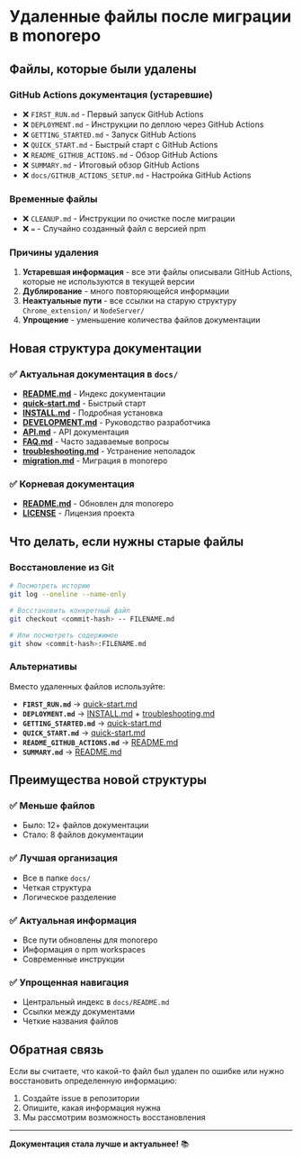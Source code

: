 # Удаленные файлы после миграции в monorepo

## Файлы, которые были удалены

### GitHub Actions документация (устаревшие)
- ❌ `FIRST_RUN.md` - Первый запуск GitHub Actions
- ❌ `DEPLOYMENT.md` - Инструкции по деплою через GitHub Actions
- ❌ `GETTING_STARTED.md` - Запуск GitHub Actions
- ❌ `QUICK_START.md` - Быстрый старт с GitHub Actions  
- ❌ `README_GITHUB_ACTIONS.md` - Обзор GitHub Actions
- ❌ `SUMMARY.md` - Итоговый обзор GitHub Actions
- ❌ `docs/GITHUB_ACTIONS_SETUP.md` - Настройка GitHub Actions

### Временные файлы
- ❌ `CLEANUP.md` - Инструкции по очистке после миграции
- ❌ `=` - Случайно созданный файл с версией npm

### Причины удаления

1. **Устаревшая информация** - все эти файлы описывали GitHub Actions, которые не используются в текущей версии
2. **Дублирование** - много повторяющейся информации
3. **Неактуальные пути** - все ссылки на старую структуру `Chrome_extension/` и `NodeServer/`
4. **Упрощение** - уменьшение количества файлов документации

## Новая структура документации

### ✅ Актуальная документация в `docs/`
- **[README.md](README.md)** - Индекс документации
- **[quick-start.md](quick-start.md)** - Быстрый старт
- **[INSTALL.md](INSTALL.md)** - Подробная установка
- **[DEVELOPMENT.md](DEVELOPMENT.md)** - Руководство разработчика
- **[API.md](API.md)** - API документация
- **[FAQ.md](FAQ.md)** - Часто задаваемые вопросы
- **[troubleshooting.md](troubleshooting.md)** - Устранение неполадок
- **[migration.md](migration.md)** - Миграция в monorepo

### ✅ Корневая документация
- **[README.md](../README.md)** - Обновлен для monorepo
- **[LICENSE](../LICENSE)** - Лицензия проекта

## Что делать, если нужны старые файлы

### Восстановление из Git
```bash
# Посмотреть историю
git log --oneline --name-only

# Восстановить конкретный файл
git checkout <commit-hash> -- FILENAME.md

# Или посмотреть содержимое
git show <commit-hash>:FILENAME.md
```

### Альтернативы

Вместо удаленных файлов используйте:

- **`FIRST_RUN.md`** → [quick-start.md](quick-start.md)
- **`DEPLOYMENT.md`** → [INSTALL.md](INSTALL.md) + [troubleshooting.md](troubleshooting.md)
- **`GETTING_STARTED.md`** → [quick-start.md](quick-start.md)
- **`QUICK_START.md`** → [quick-start.md](quick-start.md)
- **`README_GITHUB_ACTIONS.md`** → [README.md](README.md)
- **`SUMMARY.md`** → [README.md](README.md)

## Преимущества новой структуры

### ✅ Меньше файлов
- Было: 12+ файлов документации
- Стало: 8 файлов документации

### ✅ Лучшая организация
- Все в папке `docs/`
- Четкая структура
- Логическое разделение

### ✅ Актуальная информация
- Все пути обновлены для monorepo
- Информация о npm workspaces
- Современные инструкции

### ✅ Упрощенная навигация
- Центральный индекс в `docs/README.md`
- Ссылки между документами
- Четкие названия файлов

## Обратная связь

Если вы считаете, что какой-то файл был удален по ошибке или нужно восстановить определенную информацию:

1. Создайте issue в репозитории
2. Опишите, какая информация нужна
3. Мы рассмотрим возможность восстановления

---

**Документация стала лучше и актуальнее!** 📚
